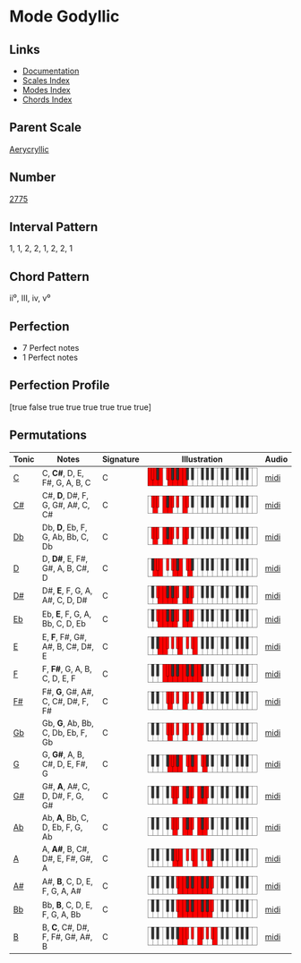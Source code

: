 # Mode Godyllic

## Links

- [Documentation](index.md)
- [Scales Index](Scales.md)
- [Modes Index](Modes.md)
- [Chords Index](Chords.md)

## Parent Scale

[Aerycryllic](ScaleAerycryllic.md)

## Number

[2775](https://ianring.com/musictheory/scales/2775)

## Interval Pattern

1, 1, 2, 2, 1, 2, 2, 1

## Chord Pattern

ii⁰, III, iv, v⁰

## Perfection

- 7 Perfect notes
- 1 Perfect notes

## Perfection Profile

[true false true true true true true true]

## Permutations

| Tonic | Notes | Signature | Illustration | Audio |
|-------|-------|-----------|--------------|-------|
| [C](ModeCNaturalGodyllic.md) | C, **C#**, D, E, F#, G, A, B, C | C | ![CNaturalGodyllic](ModeCNaturalGodyllic.png) | [midi](https://github.com/edipermadi/music/blob/main/docs/ModeCNaturalGodyllic.mid?raw=true) |
| [C#](ModeCSharpGodyllic.md) | C#, **D**, D#, F, G, G#, A#, C, C# | C | ![CSharpGodyllic](ModeCSharpGodyllic.png) | [midi](https://github.com/edipermadi/music/blob/main/docs/ModeCSharpGodyllic.mid?raw=true) |
| [Db](ModeDFlatGodyllic.md) | Db, **D**, Eb, F, G, Ab, Bb, C, Db | C | ![DFlatGodyllic](ModeDFlatGodyllic.png) | [midi](https://github.com/edipermadi/music/blob/main/docs/ModeDFlatGodyllic.mid?raw=true) |
| [D](ModeDNaturalGodyllic.md) | D, **D#**, E, F#, G#, A, B, C#, D | C | ![DNaturalGodyllic](ModeDNaturalGodyllic.png) | [midi](https://github.com/edipermadi/music/blob/main/docs/ModeDNaturalGodyllic.mid?raw=true) |
| [D#](ModeDSharpGodyllic.md) | D#, **E**, F, G, A, A#, C, D, D# | C | ![DSharpGodyllic](ModeDSharpGodyllic.png) | [midi](https://github.com/edipermadi/music/blob/main/docs/ModeDSharpGodyllic.mid?raw=true) |
| [Eb](ModeEFlatGodyllic.md) | Eb, **E**, F, G, A, Bb, C, D, Eb | C | ![EFlatGodyllic](ModeEFlatGodyllic.png) | [midi](https://github.com/edipermadi/music/blob/main/docs/ModeEFlatGodyllic.mid?raw=true) |
| [E](ModeENaturalGodyllic.md) | E, **F**, F#, G#, A#, B, C#, D#, E | C | ![ENaturalGodyllic](ModeENaturalGodyllic.png) | [midi](https://github.com/edipermadi/music/blob/main/docs/ModeENaturalGodyllic.mid?raw=true) |
| [F](ModeFNaturalGodyllic.md) | F, **F#**, G, A, B, C, D, E, F | C | ![FNaturalGodyllic](ModeFNaturalGodyllic.png) | [midi](https://github.com/edipermadi/music/blob/main/docs/ModeFNaturalGodyllic.mid?raw=true) |
| [F#](ModeFSharpGodyllic.md) | F#, **G**, G#, A#, C, C#, D#, F, F# | C | ![FSharpGodyllic](ModeFSharpGodyllic.png) | [midi](https://github.com/edipermadi/music/blob/main/docs/ModeFSharpGodyllic.mid?raw=true) |
| [Gb](ModeGFlatGodyllic.md) | Gb, **G**, Ab, Bb, C, Db, Eb, F, Gb | C | ![GFlatGodyllic](ModeGFlatGodyllic.png) | [midi](https://github.com/edipermadi/music/blob/main/docs/ModeGFlatGodyllic.mid?raw=true) |
| [G](ModeGNaturalGodyllic.md) | G, **G#**, A, B, C#, D, E, F#, G | C | ![GNaturalGodyllic](ModeGNaturalGodyllic.png) | [midi](https://github.com/edipermadi/music/blob/main/docs/ModeGNaturalGodyllic.mid?raw=true) |
| [G#](ModeGSharpGodyllic.md) | G#, **A**, A#, C, D, D#, F, G, G# | C | ![GSharpGodyllic](ModeGSharpGodyllic.png) | [midi](https://github.com/edipermadi/music/blob/main/docs/ModeGSharpGodyllic.mid?raw=true) |
| [Ab](ModeAFlatGodyllic.md) | Ab, **A**, Bb, C, D, Eb, F, G, Ab | C | ![AFlatGodyllic](ModeAFlatGodyllic.png) | [midi](https://github.com/edipermadi/music/blob/main/docs/ModeAFlatGodyllic.mid?raw=true) |
| [A](ModeANaturalGodyllic.md) | A, **A#**, B, C#, D#, E, F#, G#, A | C | ![ANaturalGodyllic](ModeANaturalGodyllic.png) | [midi](https://github.com/edipermadi/music/blob/main/docs/ModeANaturalGodyllic.mid?raw=true) |
| [A#](ModeASharpGodyllic.md) | A#, **B**, C, D, E, F, G, A, A# | C | ![ASharpGodyllic](ModeASharpGodyllic.png) | [midi](https://github.com/edipermadi/music/blob/main/docs/ModeASharpGodyllic.mid?raw=true) |
| [Bb](ModeBFlatGodyllic.md) | Bb, **B**, C, D, E, F, G, A, Bb | C | ![BFlatGodyllic](ModeBFlatGodyllic.png) | [midi](https://github.com/edipermadi/music/blob/main/docs/ModeBFlatGodyllic.mid?raw=true) |
| [B](ModeBNaturalGodyllic.md) | B, **C**, C#, D#, F, F#, G#, A#, B | C | ![BNaturalGodyllic](ModeBNaturalGodyllic.png) | [midi](https://github.com/edipermadi/music/blob/main/docs/ModeBNaturalGodyllic.mid?raw=true) |

